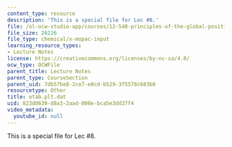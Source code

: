 ```yaml
---
content_type: resource
description: 'This is a special file for Lec #8.'
file: /ol-ocw-studio-app/courses/12-540-principles-of-the-global-positioning-system-spring-2012/823d0630d8a32aad008ebca5e3dd37f4_etab.plt.dat
file_size: 26226
file_type: chemical/x-mopac-input
learning_resource_types:
- Lecture Notes
license: https://creativecommons.org/licenses/by-nc-sa/4.0/
ocw_type: OCWFile
parent_title: Lecture Notes
parent_type: CourseSection
parent_uid: 7db57be8-2ce7-e0cd-b529-3f5578c683b0
resourcetype: Other
title: etab.plt.dat
uid: 823d0630-d8a3-2aad-008e-bca5e3dd37f4
video_metadata:
  youtube_id: null
---
```

This is a special file for Lec #8.